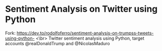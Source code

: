 # Sentiment Analysis on Twitter using Python
Fork: https://dev.to/rodolfoferro/sentiment-analysis-on-trumpss-tweets-using-python- <\br>
Twitter sentiment analysis using Python, target accounts @realDonaldTrump and @NicolasMaduro
